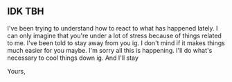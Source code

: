 ## IDK TBH
I've been trying to understand how to react to what has happened lately. I can only imagine that you're under a lot of stress because of things related to me. I've been told to stay away from you ig. I don't mind if it makes things much easier for you maybe. I'm sorry all this is happening. I'll do what's necessary to cool things down ig. And I'll stay 

Yours,
<!--stackedit_data:
eyJoaXN0b3J5IjpbLTE2MjA2NDQxOTYsLTcxMTQ4Mzg4OCwtOD
c5MzY5NzgzLC00MDk2NjMwMiwtMTQyMzk1NDUwNywtMjE0NDQ3
ODUxM119
-->